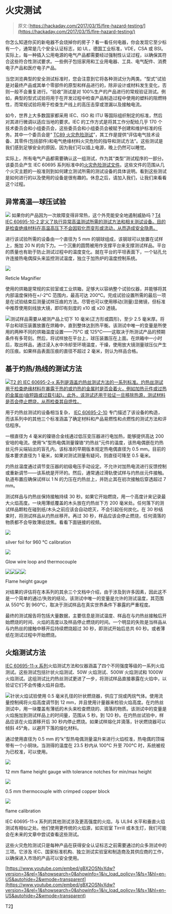 # 火灾测试

> 原文:[https://hackaday.com/2017/03/15/fire-hazard-testing/](https://hackaday.com/2017/03/15/fire-hazard-testing/)

你怎么知道你买的新电器不会烧掉你的房子？看一看任何电器，你会发现它至少标有一个，通常是几个安全认证标志，如 UL，德国工业标准，VDE，CSA 或 BSI。实际上，每一种插入公用电源的电气产品都需要经过强制性认证过程，以确保其符合这些符合性测试要求。一些例子包括家用和工业用电器、工具、电气配件、消费电子产品和医疗电子产品。

当您浏览典型的安全测试标准时，您会注意到它将各种测试分为两类。“型式”试验是对最终产品或其单个零部件的原型和样品进行的，除非设计或材料发生变化，否则一般不会重复进行。“验收”测试是对 100%生产的产品进行的常规验证测试。例如，典型的型式试验将用于在开发过程中检查产品制造过程中使用的塑料的阻燃特性，而常规试验将用于检查生产线上的高压击穿或泄漏以及接触电流。

如今，世界上大多数国家都采用 IEC、ISO 和 ITU 等国际组织制定的标准，然后对其进行微调以适应当地的要求。IEC 的工作方式是将其工作分配给几乎 170 个技术委员会和小组委员会，这些委员会和小组委员会被赋予创建和维护标准的任务。其中一个委员会是“ [TC89 火灾危险测试](http://www.iec.ch/dyn/www/f?p=103:7:0::::FSP_ORG_ID:1283)”，其工作是提供“评估电气技术设备、其零件(包括部件)和电气绝缘材料火灾危险的指导和测试方法”。这些测试是我们感到足够安全的原因，因为我们可以插上电源，晚上仍然可以睡觉。

实际上，所有电气产品都需要确认这一组测试，作为其“类型”测试程序的一部分。该委员会产生 IEC 60695 系列标准中的[火灾危险测试文件](http://www.iec.ch/dyn/www/f?p=103:22:0::::FSP_ORG_ID:1283)。这些文件的范围从几个火灾主题的一般准则到如何建立测试所需的测试设备的具体说明。看到这些测试是如何进行的以及使用的设备是很有趣的。休息之后，请加入我们，让我们来看看这个过程。

## 异常高温—球压试验

[![](../Images/e50d5f7ad5f1ff53210c7457abf2fc0c.png)](https://webstore.iec.ch/publication/2935) 如果你的产品因为一次故障变得非常热，这个外壳能安全地遏制威胁吗？[T4 IEC 60695-10-2 定义了执行异常高温测试所需的测试方法和相关测试设备。目的是检查绝缘材料在高温高压下不会因软化而变形或流动，从而造成安全隐患。](https://webstore.iec.ch/publication/2935)

进行该试验所需的设备由一个直径为 5 mm 的钢球组成，该钢球可以放置在试样上，施加 20 N 的向下力。一个沉重的圆筒被用作支撑平台来支撑测试样品。平台的质量也有助于防止测试过程中的温度变化。就在平台的平坦表面下，一个钻孔允许连接热电偶探头来监控测试温度，独立于加热炉的温度控制系统。

![](../Images/f6e6ff33cb668c3f5dcd0db41022efad.png)

Reticle Magnifier

使用的烘箱是常规的实验室或工业烘箱，足够大以容纳整个试验仪器，并能够将其内部温度保持在+/-2°C 范围内，最高可达 200°C。完成试验设置所需的最后一项是在试验结束后测量试样压痕的方法。尽管也可以使用移动(测量)显微镜，但标准中推荐使用刻线放大镜，即印有刻度的 x10 或 x20 透镜。

![](../Images/ef026a444ab5643c627ed85c003f65b1.png)测试样品需要从被测产品上切下 10 毫米(正方形或圆形)，至少 2.5 毫米厚。将平台和球压装置放置在烘箱中，直到整体达到热平衡。该测试中唯一的变量是所使用的两种不同的烘箱温度设置——75°C 或 125°C——这取决于所测试产品的预期条件有多苛刻。然后，将试样放在平台上，球压装置压在上面。在烘箱中一小时后，取出样品，通过浸入水中冷却至环境温度，干燥，使用放大镜测量球压仪产生的压痕。如果样品表面压痕的直径不超过 2 毫米，则认为样品合格。

## 基于灼热/热线的测试方法

![](../Images/2135bb758a5eebfb3fc5a7bd123abee7.png)[T2 的 IEC 60695-2-x 系列是涵盖灼热丝测试方法的一系列标准。灼热丝测试用于检查绝缘材料在暴露于热的或灼热的金属时是否会着火，例如加热元件或过热的金属丝(由短路或过载引起)。此外，该测试还用于验证一旦移除热源，测试材料是否会停止燃烧，从而检查其自熄性。](https://webstore.iec.ch/searchform&q=IEC%2060695-2)

用于灼热丝测试的设备相当复杂， [IEC 60695-2-10](https://webstore.iec.ch/publication/2951) 专门描述了该设备的构造，而该系列中的其他三个标准涵盖了确定材料和产品易燃性和点燃性的测试方法和评估程序。

一根直径为 4 毫米的镍铬合金线通过低压变压器进行电加热，能够提供高达 200 安培的电流。使用“k”型热电偶测量镍铬“灼热丝”元件的温度，该热电偶嵌在灼热丝元件尖端钻出的盲孔内。该标准的早期版本规定热电偶直径为 0.5 mm。目前的版本要求直径为 1 毫米，如果对测试测量有疑问，则直径可降至 0.5 毫米。

灼热丝温度通过调节变压器的初级电压手动设定。不允许对加热电流进行反馈控制或重新调节——该系统是开环的。然后，通常通过滑轨使试样与灼热丝元件接触。轨道布置应确保试样以 1 N 的力压在灼热丝上，并防止其在初次接触后穿透超过 7 mm。

测试样品与灼热丝保持接触持续 30 秒。如果它开始燃烧，用一个高度计来记录最大火焰高度。一块用薄纸覆盖的木头放在灼热丝下方 200 毫米处。任何落下的测试样品颗粒在碰到纸/木头之前应该会自动熄灭，不会引起任何炭化。在 30 秒结束时，将测试样品从灼热丝移开。再过 30 秒，样品应该会停止燃烧，任何滴落的物质都不会导致薄纸烧焦。看看下面链接的视频。

[![](../Images/28ff861cc3c9f9bb7dfc5ba9d7a46a09.png)](https://hackaday.com/2017/03/15/fire-hazard-testing/dscn8133/)

silver foil for 960 °C calibration

[![](../Images/671514c34cfa8180197a1d07e867307c.png)](https://hackaday.com/2017/03/15/fire-hazard-testing/gw4needl/)

Glow wire loop and thermocouple

[![](../Images/fe2fb2a1ff05d525fa4e7bc57e1c381d.png)](https://hackaday.com/2017/03/15/fire-hazard-testing/mvc-012f/)[![](../Images/e2ceaaf0d695752158163d5717c1d566.png)](https://hackaday.com/2017/03/15/fire-hazard-testing/mvc-016f/)[![](../Images/71a74a3f2229719b69ebbfe7eed1d64a.png)](https://hackaday.com/2017/03/15/fire-hazard-testing/mvc-147f/)[![](../Images/e6ef57c6e602ac21c6051dff179f40e9.png)](https://hackaday.com/2017/03/15/fire-hazard-testing/mvc-371f/)

Flame height gauge

对结果的评估将在本系列的其余三个文档中介绍，由于涉及到许多因素，因此这不是一个简单的通过/失败的结论。该测试中唯一的变量是允许的测试温度，其范围从 550°C 到 960°C，取决于测试样品在真实世界条件下暴露的严重程度。

最终的测试报告将包括大量数据，主要信息是测试温度、样品在与灼热丝接触后开始燃烧的时间、火焰的高度以及样品停止燃烧的时间。一个明显的失败是当样品从与灼热丝的接触中移开后持续燃烧超过 30 秒，即测试开始后总共 60 秒。或者薄纸在测试过程中开始燃烧。

## 火焰测试方法

[IEC 60695-11-x 系列](http://www.iec.ch/search/?q=60695-11)火焰测试方法和仪器涵盖了四个不同强度等级的一系列火焰测试。这些测试包括针状火焰测试、50W 火焰测试、500W 火焰测试和 1000W 火焰测试。这组测试比灼热丝测试更进了一步，将测试样品直接暴露在火焰中，以验证它们不会传播火焰并自熄。

![](../Images/17517957278e4af6e1d2f9176dae3ea9.png)针状火焰试验使用 0.5 毫米孔径的针状燃烧器，供应丁烷或丙烷气体。使用流量控制阀将火焰高度调节到 12 mm，并且使用计量器来检验火焰高度。在灼热丝测试中，用一块覆盖有薄纸的木头来检查燃烧的、滴落的物质。该测试中的变量是火焰施加到测试样品上的时间量，范围从 5 秒。到 120 秒。在灼热丝试验中，样品应该在火焰源移开后 30 秒内停止燃烧。如果试样熔化并滴落，针状燃烧器可以倾斜 45°角，以避开下落的熔化材料。

通过使用直径为 0.5 mm 的“k”型热电偶测量温升来进行火焰校准，热电偶的顶端带有一个小铜块。当测得的温度在 23.5 秒内从 100°C 升至 700°C 时，系统被视为已校准，可以使用。

[![](../Images/6596237058173154c03292d5fb83f4b3.png)](https://hackaday.com/2017/03/15/fire-hazard-testing/nf5-24/)

12 mm flame height gauge with tolerance notches for min/max height

[![](../Images/95e003ceec96d510f22d755a7b46d3d7.png)](https://hackaday.com/2017/03/15/fire-hazard-testing/dscn4791/)

0.5 mm thermocouple with crimped copper block

[![](../Images/74577f3bdaa5e1038a200e523f89d475.png)](https://hackaday.com/2017/03/15/fire-hazard-testing/dscn4780/)

flame calibration

IEC 60695-11-x 系列的其他测试涉及更高强度的火焰，与 UL94 水平和垂直火焰测试有相似之处。他们使用更传统的火焰源，如实验室 Tirrill 或本生灯，我们可能会在未来的文章中尝试查看这些测试。

这些火灾危险测试只是每种产品在获得安全认证标志之前需要通过的众多测试中的三项。它涉及 IEC、国家标准机构、独立测试实验室和制造商及其供应商的工作，以确保进入市场的产品可以安全使用。

 [https://www.youtube.com/embed/gBX2OSNvXdw?version=3&rel=1&showsearch=0&showinfo=1&iv_load_policy=1&fs=1&hl=en-US&autohide=2&wmode=transparent](https://www.youtube.com/embed/gBX2OSNvXdw?version=3&rel=1&showsearch=0&showinfo=1&iv_load_policy=1&fs=1&hl=en-US&autohide=2&wmode=transparent)

T2】
